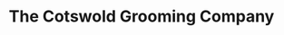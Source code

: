 ---
title: "The Cotswold Grooming Company"
url: /cheltenham/the-cotswold-grooming-company/
shop: Tiersalon
---